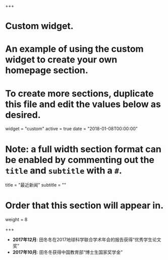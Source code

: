+++
# Custom widget.
# An example of using the custom widget to create your own homepage section.
# To create more sections, duplicate this file and edit the values below as desired.
widget = "custom"
active = true
date = "2018-01-08T00:00:00"

# Note: a full width section format can be enabled by commenting out the `title` and `subtitle` with a `#`.
title = "最近新闻"
subtitle = ""

# Order that this section will appear in.
weight = 8

+++


- **2017年12月**: 田冬冬在2017地球科学联合学术年会的报告获得“优秀学生论文奖”
- **2017年10月**: 田冬冬获得中国教育部“博士生国家奖学金”
